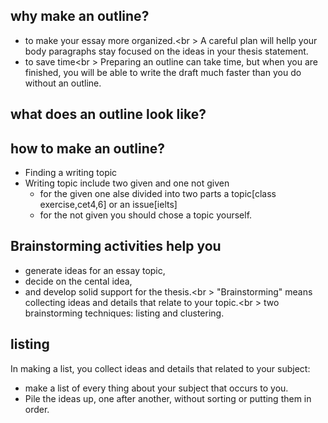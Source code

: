 ## why make an outline?
  * to make your essay more organized.<br \> 
  A careful plan will hellp your body paragraphs stay focused on the ideas in your thesis statement.
  * to save time<br \> 
  Preparing an outline can take time, but when you are finished, you will be able to write the draft much faster than you do without an outline.
## what does an outline look like?
## how to make an outline?
  * Finding a writing topic
  * Writing topic include two given and one not given
    - for the given one alse divided into two parts a topic[class exercise,cet4,6] or an issue[ielts]
    - for the not given you should chose a topic yourself.

## Brainstorming activities help you 
  * generate ideas for an essay topic, 
  * decide on the cental idea, 
  * and develop solid support for the thesis.<br \>
  "Brainstorming" means collecting ideas and details that relate to your topic.<br \>
  two brainstorming techniques: listing and clustering.

## listing 
In making a list, you collect ideas and details that related to your subject: 
  * make a list of every thing about your subject that occurs to you. 
  * Pile the ideas up, one after another, without sorting or putting them in order.


